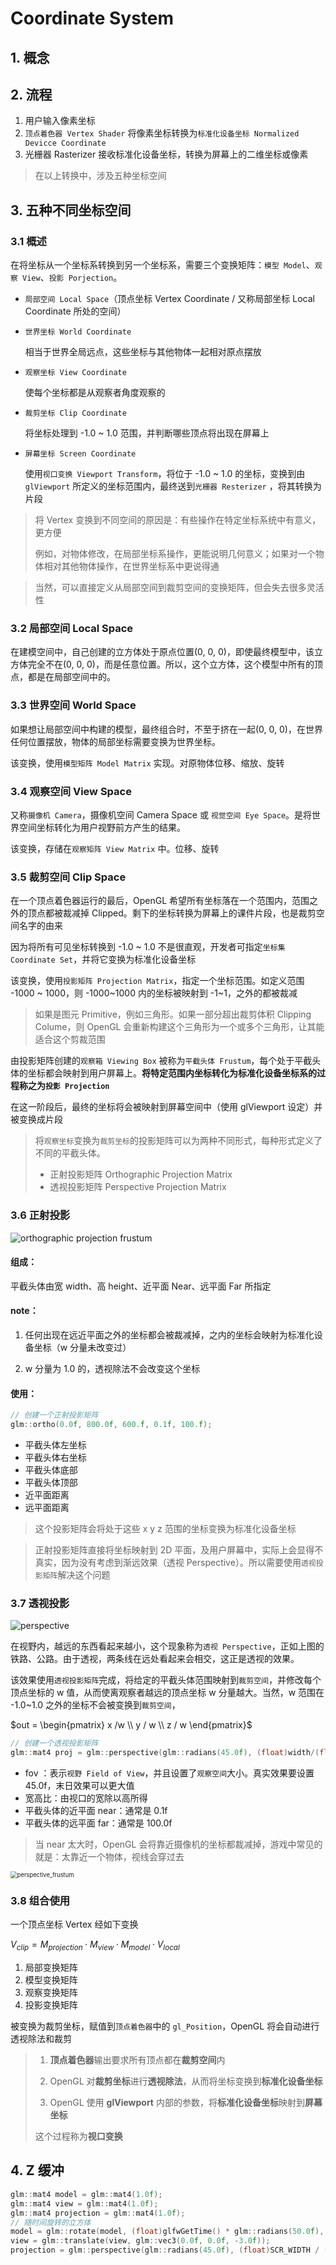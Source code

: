 

# Coordinate System

## 1. 概念



## 2. 流程

1. 用户输入像素坐标
2. `顶点着色器 Vertex Shader` 将像素坐标转换为`标准化设备坐标 Normalized Devicce Coordinate`
3. 光栅器 Rasterizer 接收标准化设备坐标，转换为屏幕上的二维坐标或像素

> 在以上转换中，涉及五种坐标空间



## 3. 五种不同坐标空间

### 3.1 概述

在将坐标从一个坐标系转换到另一个坐标系，需要三个变换矩阵：`模型 Model`、`观察 View`、`投影 Porjection`。

+ `局部空间 Local Space`（顶点坐标 Vertex Coordinate / 又称局部坐标 Local Coordinate 所处的空间）

+ `世界坐标 World Coordinate`

  相当于世界全局远点，这些坐标与其他物体一起相对原点摆放

+ `观察坐标 View Coordinate`

  使每个坐标都是从观察者角度观察的

+ `裁剪坐标 Clip Coordinate`

  将坐标处理到 -1.0 ~ 1.0 范围，并判断哪些顶点将出现在屏幕上

+ `屏幕坐标 Screen Coordinate`

  使用`视口变换 Viewport Transform`，将位于 -1.0 ~ 1.0 的坐标，变换到由 `glViewport` 所定义的坐标范围内，最终送到`光栅器 Resterizer` ，将其转换为片段

> 将 Vertex 变换到不同空间的原因是：有些操作在特定坐标系统中有意义，更方便
>
> 例如，对物体修改，在局部坐标系操作，更能说明几何意义；如果对一个物体相对其他物体操作，在世界坐标系中更说得通

> 当然，可以直接定义从局部空间到裁剪空间的变换矩阵，但会失去很多灵活性



### 3.2 局部空间 Local Space

在建模空间中，自己创建的立方体处于原点位置(0, 0, 0)，即使最终模型中，该立方体完全不在(0, 0, 0)，而是任意位置。所以，这个立方体，这个模型中所有的顶点，都是在局部空间中的。



### 3.3 世界空间 World Space

如果想让局部空间中构建的模型，最终组合时，不至于挤在一起(0, 0, 0)，在世界任何位置摆放，物体的局部坐标需要变换为世界坐标。

该变换，使用`模型矩阵 Model Matrix` 实现。对原物体位移、缩放、旋转



### 3.4 观察空间 View Space

又称`摄像机 Camera`，摄像机空间 Camera Space 或 `视觉空间 Eye Space`。是将世界空间坐标转化为用户视野前方产生的结果。

该变换，存储在`观察矩阵 View Matrix` 中。位移、旋转



### 3.5 裁剪空间 Clip Space

在一个顶点着色器运行的最后，OpenGL 希望所有坐标落在一个范围内，范围之外的顶点都被裁减掉 Clipped。剩下的坐标转换为屏幕上的课件片段，也是裁剪空间名字的由来

因为将所有可见坐标转换到 -1.0 ~ 1.0 不是很直观，开发者可指定`坐标集 Coordinate Set`，并将它变换为标准化设备坐标

该变换，使用`投影矩阵 Projection Matrix`，指定一个坐标范围。如定义范围 -1000 ~ 1000，则 -1000~1000 内的坐标被映射到 -1~1，之外的都被裁减

> 如果是图元 Primitive，例如三角形。如果一部分超出裁剪体积 Clipping Colume，则 OpenGL 会重新构建这个三角形为一个或多个三角形，让其能适合这个剪裁范围

由投影矩阵创建的`观察箱 Viewing Box` 被称为`平截头体 Frustum`，每个处于平截头体的坐标都会映射到用户屏幕上。**将特定范围内坐标转化为标准化设备坐标系的过程称之为`投影 Projection `**

在这一阶段后，最终的坐标将会被映射到屏幕空间中（使用 glViewport 设定）并被变换成片段



> 将`观察坐标`变换为`裁剪坐标`的投影矩阵可以为两种不同形式，每种形式定义了不同的平截头体。
>
> + 正射投影矩阵 Orthographic Projection Matrix
> + 透视投影矩阵 Perspective Projection Matrix



### 3.6 正射投影

![orthographic projection frustum](https://learnopengl-cn.github.io/img/01/08/orthographic_frustum.png)

#### 组成：

平截头体由宽 width、高 height、近平面 Near、远平面 Far 所指定

#### note：

1. 任何出现在远近平面之外的坐标都会被裁减掉，之内的坐标会映射为标准化设备坐标（w 分量未改变过）

2. w 分量为 1.0 的，透视除法不会改变这个坐标

#### 使用：

```c++
// 创建一个正射投影矩阵
glm::ortho(0.0f, 800.0f, 600.f, 0.1f, 100.f);
```

+ 平截头体左坐标
+ 平截头体右坐标
+ 平截头体底部
+ 平截头体顶部
+ 近平面距离
+ 远平面距离

> 这个投影矩阵会将处于这些 x y z 范围的坐标变换为标准化设备坐标



> 正射投影矩阵直接将坐标映射到 2D 平面，及用户屏幕中，实际上会显得不真实，因为没有考虑到渐远效果（透视 Perspective）。所以需要使用`透视投影矩阵`解决这个问题



### 3.7 透视投影

![perspective](https://learnopengl-cn.github.io/img/01/08/perspective.png)

在视野内，越远的东西看起来越小，这个现象称为`透视 Perspective`，正如上图的铁路、公路。由于透视，两条线在远处看起来会相交，这正是透视的效果。

该效果使用`透视投影矩阵`完成，将给定的平截头体范围映射到`裁剪空间`，并修改每个顶点坐标的 w 值，从而使离观察者越远的顶点坐标 w 分量越大。当然，w 范围在 -1.0~1.0 之外的坐标不会被变换到`裁剪空间`，

$out = \begin{pmatrix} x /w \\ y / w \\ z / w \end{pmatrix}$

```c++
// 创建一个透视投影矩阵
glm::mat4 proj = glm::perspective(glm::radians(45.0f), (float)width/(float)height, 0.1f, 100.0f);
```

+ fov ：表示`视野 Field of View`，并且设置了`观察空间`大小。真实效果要设置 45.0f，末日效果可以更大值
+ 宽高比：由视口的宽除以高所得
+ 平截头体的近平面 near：通常是 0.1f
+ 平截头体的远平面 far：通常是 100.0f

> 当 near 太大时，OpenGL 会将靠近摄像机的坐标都裁减掉，游戏中常见的就是：太靠近一个物体，视线会穿过去



<img src="https://learnopengl-cn.github.io/img/01/08/perspective_frustum.png" alt=" perspective_frustum" style="zoom: 67%;" />

### 3.8 组合使用

一个顶点坐标 Vertex 经如下变换

$V_{clip} = M_{projection} \cdot M_{view} \cdot M_{model} \cdot V_{local}$

1. 局部变换矩阵
2. 模型变换矩阵
3. 观察变换矩阵
4. 投影变换矩阵

被变换为裁剪坐标，赋值到`顶点着色器`中的 `gl_Position`，OpenGL 将会自动进行透视除法和裁剪

> 1. **顶点着色器**输出要求所有顶点都在**裁剪空间**内
>
> 2. OpenGL 对**裁剪坐标**进行**透视除法**，从而将坐标变换到**标准化设备坐标**
> 3. OpenGL 使用 **glViewport** 内部的参数，将**标准化设备坐标**映射到**屏幕坐标**
>
> 这个过程称为**视口变换**



## 4. Z 缓冲

```c++
glm::mat4 model = glm::mat4(1.0f);
glm::mat4 view = glm::mat4(1.0f);
glm::mat4 projection = glm::mat4(1.0f);
// 随时间旋转的立方体
model = glm::rotate(model, (float)glfwGetTime() * glm::radians(50.0f), glm::vec3(0.5f, 1.0f, 0.0f));
view = glm::translate(view, glm::vec3(0.0f, 0.0f, -3.0f));
projection = glm::perspective(glm::radians(45.0f), (float)SCR_WIDTH / (float)SCR_HEIGHT, 0.1f, 100.0f);
```

